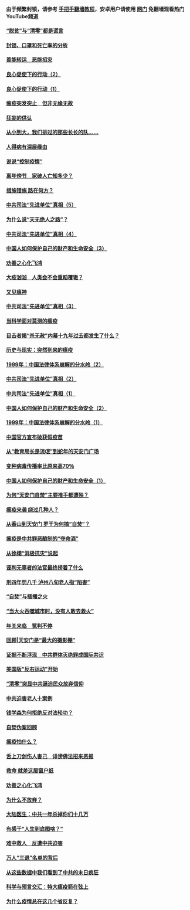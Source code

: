 #### 由于频繁封锁，请参考 [手把手翻墙教程](https://github.com/gfw-breaker/guides/wiki/)，安卓用户请使用 [网门](https://github.com/gfw-breaker/nogfw/blob/master/dl.md?t=03041100) 免翻墙观看热门YouTube频道 

#### [“脱贫”与“清零”都是谎言](../pages/19/421590.md?t=03041100) 

#### [封锁、口罩和死亡率的分析](../pages/19/421495.md?t=03041100) 

#### [善能转运　恶能招灾](../pages/19/421334.md?t=03041100) 

#### [良心促使下的行动（2）](../pages/19/421361.md?t=03041100) 

#### [良心促使下的行动（1）](../pages/19/421302.md?t=03041100) 

#### [瘟疫突发突止　但非无缘无故](../pages/19/421281.md?t=03041100) 

#### [狂妄的供认](../pages/19/421199.md?t=03041100) 

#### [从小到大，我们排过的那些长长的队……](../pages/19/421243.md?t=03041100) 

#### [人得病有深层缘由](../pages/19/420864.md?t=03041100) 

#### [说说“控制疫情”](../pages/19/420831.md?t=03041100) 

#### [离年傍节　家破人亡知多少？](../pages/19/420563.md?t=03041100) 

#### [措施错施  路在何方？](../pages/19/420076.md?t=03041100) 

#### [中共司法“先进单位”真相（5）](../pages/19/419453.md?t=03041100) 

#### [为什么说“天无绝人之路”？](../pages/19/419618.md?t=03041100) 

#### [中共司法“先进单位”真相（4）](../pages/19/419452.md?t=03041100) 

#### [中国人如何保护自己的财产和生命安全（3）](../pages/19/419405.md?t=03041100) 

#### [劝善之心化飞鸿](../pages/19/418758.md?t=03041100) 

#### [大疫汹汹　人类会不会重蹈覆辙？](../pages/19/419691.md?t=03041100) 

#### [又见瘟神](../pages/19/419225.md?t=03041100) 

#### [中共司法“先进单位”真相（3）](../pages/19/419451.md?t=03041100) 

#### [当科学面对莫测的瘟疫](../pages/19/419625.md?t=03041100) 

#### [目击者揭“杀无赦”内幕十九年过去都发生了什么？](../pages/19/419617.md?t=03041100) 

#### [历史与现实：突然到来的瘟疫](../pages/19/419619.md?t=03041100) 

#### [1999年：中国法律体系崩解的分水岭（2）](../pages/19/419455.md?t=03041100) 

#### [中共司法“先进单位”真相（2）](../pages/19/419450.md?t=03041100) 

#### [中共司法“先进单位”真相（1）](../pages/19/419449.md?t=03041100) 

#### [中国人如何保护自己的财产和生命安全（2）](../pages/19/419404.md?t=03041100) 

#### [1999年：中国法律体系崩解的分水岭（1）](../pages/19/419454.md?t=03041100) 

#### [中国官方宣布破获假疫苗](../pages/19/419504.md?t=03041100) 

#### [从“教育局长是流氓”到蛇年的天安门广场](../pages/19/419470.md?t=03041100) 

#### [变种病毒传播率比原来高70％](../pages/19/419456.md?t=03041100) 

#### [中国人如何保护自己的财产和生命安全（1）](../pages/19/419403.md?t=03041100) 

#### [为何“天安门自焚”主要推手都遭殃？](../pages/19/419348.md?t=03041100) 

#### [瘟疫来袭 绕过几种人？](../pages/19/419349.md?t=03041100) 

#### [从香山到天安门 罗干为何搞“自焚”？](../pages/19/419270.md?t=03041100) 

#### [瘟疫是中共罪恶酿制的“夺命酒”](../pages/19/419223.md?t=03041100) 

#### [从徐栩“消极抗灾”说起](../pages/19/419224.md?t=03041100) 

#### [诬判无辜者的法官最终捞着了什么](../pages/19/419268.md?t=03041100) 

#### [刑四年罚八千 泸州八旬老人指“陷害”](../pages/19/419232.md?t=03041100) 

#### [“自焚”与插播之火](../pages/19/419226.md?t=03041100) 

#### [“当大火吞噬城市时，没有人敢去救火”](../pages/19/419077.md?t=03041100) 

#### [年关来临　冤判不停](../pages/19/419093.md?t=03041100) 

#### [回顾|天安门是“最大的摄影棚”](../pages/19/380866.md?t=03041100) 

#### [证据不断浮现　中共群体灭绝罪成国际共识](../pages/19/419031.md?t=03041100) 

#### [美国版“反右运动”开始](../pages/19/419030.md?t=03041100) 

#### [“清零”突显中共逼迫民众放弃信仰](../pages/19/418995.md?t=03041100) 

#### [中共迫害老人十案例](../pages/19/418831.md?t=03041100) 

#### [钱学森为何拒绝反对法轮功？](../pages/19/418905.md?t=03041100) 

#### [自焚伪案回顾](../pages/19/418799.md?t=03041100) 

#### [瘟疫怕什么？](../pages/19/418800.md?t=03041100) 

#### [舌上刀剑伤人害己　诽谤佛法招来恶报](../pages/19/418731.md?t=03041100) 

#### [救命 就差这层窗户纸](../pages/19/418706.md?t=03041100) 

#### [劝善之心化飞鸿](../pages/19/416766.md?t=03041100) 

#### [为什么不放弃？](../pages/19/418691.md?t=03041100) 

#### [大陆医生：中共一年杀掉你们十几万](../pages/19/418670.md?t=03041100) 

#### [有感于“人生到底图啥？”](../pages/19/418624.md?t=03041100) 

#### [难中救人　反遭中共迫害](../pages/19/418414.md?t=03041100) 

#### [万人“三退”名单的背后](../pages/19/418505.md?t=03041100) 

#### [从这些数据中我们看到了中共的末日疯狂](../pages/19/418420.md?t=03041100) 

#### [科学与预言交汇：特大瘟疫箭在弦上](../pages/19/418266.md?t=03041100) 

#### [为什么疫情总在这几个省反复？](../pages/19/418219.md?t=03041100) 

